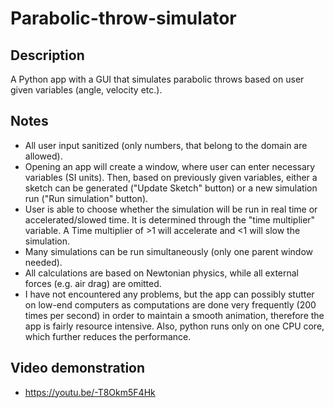 # Parabolic-throw-simulator

## Description
A Python app with a GUI that simulates parabolic throws based on user given variables (angle, velocity etc.).

## Notes
- All user input sanitized (only numbers, that belong to the domain are allowed).
- Opening an app will create a window, where user can enter necessary variables (SI units). Then, based on previously given variables, either a sketch can be generated ("Update Sketch" button) or a new simulation run ("Run simulation" button).
- User is able to choose whether the simulation will be run in real time or accelerated/slowed time. It is determined through the "time multiplier" variable. A Time multiplier of >1 will accelerate and <1 will slow the simulation.
- Many simulations can be run simultaneously (only one parent window needed).
- All calculations are based on Newtonian physics, while all external forces (e.g. air drag) are omitted.
- I have not encountered any problems, but the app can possibly stutter on low-end computers as computations are done very frequently (200 times per second) in order to maintain a smooth animation, therefore the app is fairly resource intensive. Also, python runs only on one CPU core, which further reduces the performance.

## Video demonstration
- https://youtu.be/-T8Okm5F4Hk
